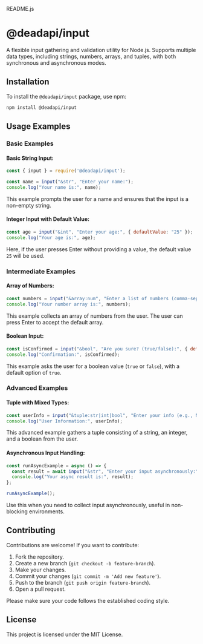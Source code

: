 
README.js

# @deadapi/input

A flexible input gathering and validation utility for Node.js. Supports multiple data types, including strings, numbers, arrays, and tuples, with both synchronous and asynchronous modes.

## Installation

To install the `@deadapi/input` package, use npm:

```bash
npm install @deadapi/input
```

## Usage Examples

### Basic Examples

#### Basic String Input:
```javascript
const { input } = require('@deadapi/input');

const name = input("&str", "Enter your name:");
console.log("Your name is:", name);
```
This example prompts the user for a name and ensures that the input is a non-empty string.

#### Integer Input with Default Value:
```javascript
const age = input("&int", "Enter your age:", { defaultValue: "25" });
console.log("Your age is:", age);
```
Here, if the user presses Enter without providing a value, the default value `25` will be used.

### Intermediate Examples

#### Array of Numbers:
```javascript
const numbers = input("&array:num", "Enter a list of numbers (comma-separated):", { defaultValue: "1.1, 2.2, 3.3" });
console.log("Your number array is:", numbers);
```
This example collects an array of numbers from the user. The user can press Enter to accept the default array.

#### Boolean Input:
```javascript
const isConfirmed = input("&bool", "Are you sure? (true/false):", { defaultValue: "true" });
console.log("Confirmation:", isConfirmed);
```
This example asks the user for a boolean value (`true` or `false`), with a default option of `true`.

### Advanced Examples

#### Tuple with Mixed Types:
```javascript
const userInfo = input("&tuple:str|int|bool", "Enter your info (e.g., Name, Age, IsMember):", { defaultValue: "John Doe,30,true" });
console.log("User Information:", userInfo);
```
This advanced example gathers a tuple consisting of a string, an integer, and a boolean from the user.

#### Asynchronous Input Handling:
```javascript
const runAsyncExample = async () => {
  const result = await input("&str", "Enter your input asynchronously:", { defaultValue: "Async Default", isAsync: true });
  console.log("Your async result is:", result);
};

runAsyncExample();
```
Use this when you need to collect input asynchronously, useful in non-blocking environments.

## Contributing

Contributions are welcome! If you want to contribute:

1. Fork the repository.
2. Create a new branch (`git checkout -b feature-branch`).
3. Make your changes.
4. Commit your changes (`git commit -m 'Add new feature'`).
5. Push to the branch (`git push origin feature-branch`).
6. Open a pull request.

Please make sure your code follows the established coding style.

## License

This project is licensed under the MIT License.
